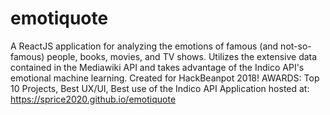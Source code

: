 # emotiquote
A ReactJS application for analyzing the emotions of famous (and not-so-famous) people, books, movies, and TV shows. 
Utilizes the extensive data contained in the Mediawiki API and takes advantage of the Indico API's emotional machine learning.
Created for HackBeanpot 2018! AWARDS: Top 10 Projects, Best UX/UI, Best use of the Indico API
Application hosted at: https://sprice2020.github.io/emotiquote
